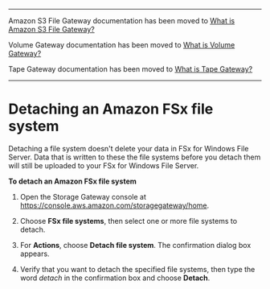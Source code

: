 --------

Amazon S3 File Gateway documentation has been moved to [What is Amazon S3 File Gateway?](https://docs.aws.amazon.com/filegateway/latest/files3/WhatIsStorageGateway.html)

Volume Gateway documentation has been moved to [What is Volume Gateway?](https://docs.aws.amazon.com/storagegateway/latest/vgw/WhatIsStorageGateway.html)

Tape Gateway documentation has been moved to [What is Tape Gateway?](https://docs.aws.amazon.com/storagegateway/latest/tgw/WhatIsStorageGateway.html)

--------

# Detaching an Amazon FSx file system<a name="detach-file-system"></a>

Detaching a file system doesn't delete your data in FSx for Windows File Server\. Data that is written to these the file systems before you detach them will still be uploaded to your FSx for Windows File Server\.

**To detach an Amazon FSx file system**

1. Open the Storage Gateway console at [https://console\.aws\.amazon\.com/storagegateway/home](https://console.aws.amazon.com/storagegateway/)\.

1. Choose **FSx file systems**, then select one or more file systems to detach\.

1. For **Actions**, choose **Detach file system**\. The confirmation dialog box appears\.

1. Verify that you want to detach the specified file systems, then type the word *detach* in the confirmation box and choose **Detach**\. 